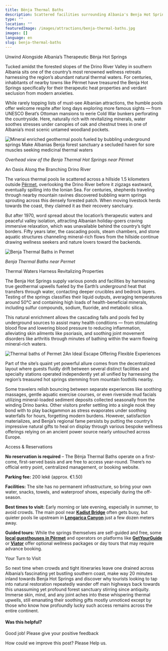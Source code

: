 ```yaml
---
title: Bënja Thermal Baths
description: Scattered facilities surrounding Albania's Benja Hot Springs supply various cascades and pools nourished by underground upwells averaging 50°C emerging to relax wellness seekers through massages, exercise and mud treatments.
type: ""
location: ""
featuredImage: /images/attractions/benja-thermal-baths.jpg
images: []
language: en
slug: benja-thermal-baths
---
```


Unwind Alongside Albania’s Therapeutic Bënja Hot Springs

Tucked amidst the forested slopes of the Drino River Valley in southern Albania sits one of the country’s most renowned wellness retreats harnessing the region’s abundant natural thermal waters. For centuries, inhabitants of nearby towns like Përmet have treasured the Benja Hot Springs specifically for their therapeutic heat properties and verdant seclusion from modern anxieties.

While rarely topping lists of must-see Albanian attractions, the humble pools offer welcome respite after long days exploring more famous sights — from UNESCO Berat’s Ottoman mansions to eerie Cold War bunkers perforating the countryside. Here, naturally rich with revitalizing minerals, water soothes stresses under canopies of oak and chestnut trees in one of Albania’s most scenic untamed woodland pockets.

![Mineral enriched geothermal pools fueled by bubbling underground springs Make Albanias Benja forest sanctuary a secluded haven for sore muscles seeking medicinal thermal waters](https://eia476h758b.exactdn.com/wp-content/uploads/2023/12/Mineral-enriched-geothermal-pools-fueled-by-bubbling-underground-springs-Make-Albanias-Benja-forest-sanctuary-a-secluded-haven-for-sore-muscles-seeking-medicinal-thermal-waters.jpeg "Mineral enriched geothermal pools fueled by bubbling underground springs Make Albanias Benja forest sanctuary a secluded haven for sore muscles seeking medicinal thermal waters")

*Overhead view of the Benja Thermal Hot Springs near Përmet*

An Oasis Along the Branching Drino River

The various thermal pools lie scattered across a hillside 1.5 kilometers outside [Përmet](https://albaniavisit.com/destinations/permet/), overlooking the Drino River before it zigzags eastward, eventually spilling into the Ionian Sea. For centuries, shepherds traveling through nearby mountain ravines discovered bubbling warm springs sprouting across this densely forested patch. When moving livestock herds towards the coast, they claimed it as their recovery sanctuary.

But after 1970, word spread about the location’s therapeutic waters and peaceful valley isolation, attracting Albanian holiday-goers craving immersive relaxation, which was unavailable behind the country’s tight borders. Fifty years later, the cascading pools, steam chambers, and stone aquatic structures channeling mineral-rich flows from the hillside continue drawing wellness seekers and nature lovers toward the backends.

![Benja Thermal Baths in Permet](https://eia476h758b.exactdn.com/wp-content/uploads/2023/12/Benja-Thermal-Baths-in-Permet.jpeg "Benja Thermal Baths in Permet")

*Benja Thermal Baths near Permet*

Thermal Waters Harness Revitalizing Properties

The Benja Hot Springs supply various ponds and facilities by harnessing true geothermal upwells fueled by the Earth’s underground heat that transfers through water, contacting deeper crucibles and bedrock layers. Testing of the springs classifies their liquid outputs, averaging temperatures around 50°C and containing high loads of health-beneficial minerals, including sulfur compounds, sodium, fluoride, and metabolic silica.

This natural enrichment allows the cascading falls and pools fed by underground sources to assist many health conditions — from stimulating blood flow and lowering blood pressure to reducing inflammation, alleviating skin ailments like psoriasis, and soothing joint movement disorders like arthritis through minutes of bathing within the warm flowing mineral-rich waters.

![Thermal baths of Permet 2](https://eia476h758b.exactdn.com/wp-content/uploads/2023/12/Thermal-baths-of-Permet-2.jpeg "Thermal baths of Permet 2")An Ideal Escape Offering Flexible Experiences

Part of the site’s quaint yet powerful allure comes from the decentralized layout where guests fluidly drift between several distinct facilities and specialty stations operated independently yet all unified by harnessing the region’s treasured hot springs stemming from mountain foothills nearby.

Some travelers relish bouncing between separate experiences like soothing massages, gentle aquatic exercise courses, or even riverside mud facials utilizing mineral-loaded sediment deposits collected seasonally from the winding Drino banks. Other visitors prefer settling into a single nook they bond with to play backgammon as stress evaporates under soothing waterfalls for hours, forgetting modern burdens. However, satisfaction materializes, and Benja’s regional fame persists by putting the country’s impressive natural gifts to heal on display through various bespoke wellness offerings relying on an ancient power source nearly untouched across Europe.

Access & Reservations

**No reservation is required** – The Bënja Thermal Baths operate on a first-come, first-served basis and are free to access year-round. There’s no official entry point, centralized management, or booking website.

**Parking fee:** 200 lekë (approx. €1.50)

**Facilities:** The site has no permanent infrastructure, so bring your own water, snacks, towels, and waterproof shoes, especially during the off-season.

**Best times to visit:** Early morning or late evening, especially in summer, to avoid crowds. The main pool near **[Kadiut Bridge](https://albaniavisit.com/attractions/kadiut-bridge/)** often gets busy, but quieter pools lie upstream in **[Lengarica Canyon](https://albaniavisit.com/attractions/langarica-river/)** just a few dozen meters away.

**Guided tours:** While the springs themselves are self-guided and free, some **[local guesthouses in Përmet](https://booking.tpm.li/MhljGYP4)** and operators on platforms like [](https://www.getyourguide.com)[**GetYourGuide**](https://getyourguide.tpm.li/uYYR1UZQ) or [**Viator**](https://viator.tpm.li/5IjrmplR) offer optional wellness packages or day tours that may require advance booking.

Your Turn to Visit

So next time when crowds and tight itineraries leave one drained across Albania’s fascinating yet bustling southern coast, make way 20 minutes inland towards Benja Hot Springs and discover why tourists looking to tap into natural restoration repeatedly wander off main highways back towards this unassuming yet profound forest sanctuary stirring since antiquity. Immerse skin, mind, and any joint aches into these whispering thermal upwells, still emanating their soothing gifts mostly unnoticed except by those who know how profoundly lucky such access remains across the entire continent.

#### Was this helpful?

 

Good job! Please give your positive feedback

How could we improve this post? Please Help us.